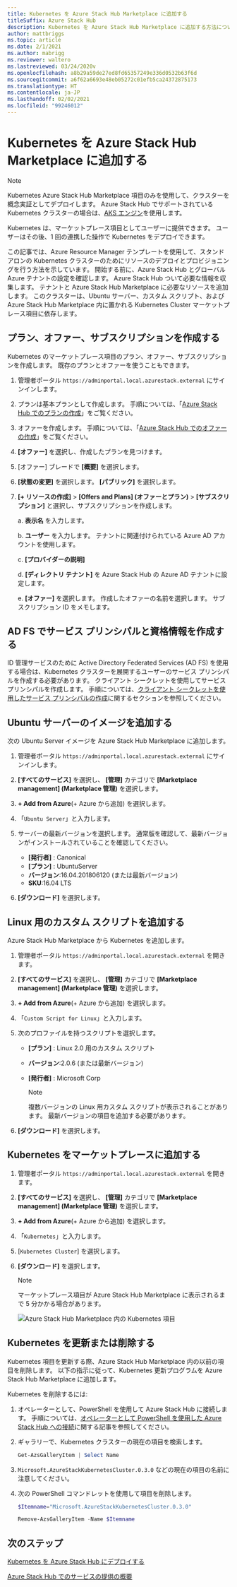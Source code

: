 ```yaml
---
title: Kubernetes を Azure Stack Hub Marketplace に追加する
titleSuffix: Azure Stack Hub
description: Kubernetes を Azure Stack Hub Marketplace に追加する方法について説明します。
author: mattbriggs
ms.topic: article
ms.date: 2/1/2021
ms.author: mabrigg
ms.reviewer: waltero
ms.lastreviewed: 03/24/2020v
ms.openlocfilehash: a8b29a59de27ed8fd65357249e336d0532b63f6d
ms.sourcegitcommit: a6f62a6693e48eb05272c01efb5ca24372875173
ms.translationtype: HT
ms.contentlocale: ja-JP
ms.lasthandoff: 02/02/2021
ms.locfileid: "99246012"
---
```

# <a name="add-kubernetes-to-azure-stack-hub-marketplace"></a>Kubernetes を Azure Stack Hub Marketplace に追加する

> [!note]  
> Kubernetes Azure Stack Hub Marketplace 項目のみを使用して、クラスターを概念実証としてデプロイします。 Azure Stack Hub でサポートされている Kubernetes クラスターの場合は、[AKS エンジン](azure-stack-aks-engine.md)を使用します。

Kubernetes は、マーケットプレース項目としてユーザーに提供できます。 ユーザーはその後、1 回の連携した操作で Kubernetes をデプロイできます。

この記事では、Azure Resource Manager テンプレートを使用して、スタンドアロンの Kubernetes クラスターのためにリソースのデプロイとプロビジョニングを行う方法を示しています。 開始する前に、Azure Stack Hub とグローバル Azure テナントの設定を確認します。 Azure Stack Hub ついて必要な情報を収集します。 テナントと Azure Stack Hub Marketplace に必要なリソースを追加します。 このクラスターは、Ubuntu サーバー、カスタム スクリプト、および Azure Stack Hub Marketplace 内に置かれる Kubernetes Cluster マーケットプレース項目に依存します。

## <a name="create-a-plan-an-offer-and-a-subscription"></a>プラン、オファー、サブスクリプションを作成する

Kubernetes のマーケットプレース項目のプラン、オファー、サブスクリプションを作成します。 既存のプランとオファーを使うこともできます。

1. 管理者ポータル `https://adminportal.local.azurestack.external` にサインインします。

1. プランは基本プランとして作成します。 手順については、「[Azure Stack Hub でのプランの作成](azure-stack-create-plan.md)」をご覧ください。

1. オファーを作成します。 手順については、「[Azure Stack Hub でのオファーの作成](azure-stack-create-offer.md)」をご覧ください。

1. **[オファー]** を選択し、作成したプランを見つけます。

1. [オファー] ブレードで **[概要]** を選択します。

1. **[状態の変更]** を選択します。 **[パブリック]** を選択します。

1. **[+ リソースの作成]**  >  **[Offers and Plans] (オファーとプラン)**  >  **[サブスクリプション]** と選択し、サブスクリプションを作成します。

    a. **表示名** を入力します。

    b. **ユーザー** を入力します。 テナントに関連付けられている Azure AD アカウントを使用します。

    c. **[プロバイダーの説明]**

    d. **[ディレクトリ テナント]** を Azure Stack Hub の Azure AD テナントに設定します。 

    e. **[オファー]** を選択します。 作成したオファーの名前を選択します。 サブスクリプション ID をメモします。

## <a name="create-a-service-principal-and-credentials-in-ad-fs"></a>AD FS でサービス プリンシパルと資格情報を作成する

ID 管理サービスのために Active Directory Federated Services (AD FS) を使用する場合は、Kubernetes クラスターを展開するユーザーのサービス プリンシパルを作成する必要があります。 クライアント シークレットを使用してサービス プリンシパルを作成します。 手順については、[クライアント シークレットを使用したサービス プリンシパルの作成](azure-stack-create-service-principals.md#create-a-service-principal-that-uses-client-secret-credentials)に関するセクションを参照してください。

## <a name="add-an-ubuntu-server-image"></a>Ubuntu サーバーのイメージを追加する

次の Ubuntu Server イメージを Azure Stack Hub Marketplace に追加します。

1. 管理者ポータル `https://adminportal.local.azurestack.external` にサインインします。

1. **[すべてのサービス]** を選択し、 **[管理]** カテゴリで **[Marketplace management] (Marketplace 管理)** を選択します。

1. **+ Add from Azure**(+ Azure から追加) を選択します。

1. 「`Ubuntu Server`」と入力します。

1. サーバーの最新バージョンを選択します。 通常版を確認して、最新バージョンがインストールされていることを確認してください。
    - **[発行者]** : Canonical
    - **[プラン]** : UbuntuServer
    - **バージョン**:16.04.201806120 (または最新バージョン)
    - **SKU**:16.04 LTS

1. **[ダウンロード]** を選択します。

## <a name="add-a-custom-script-for-linux"></a>Linux 用のカスタム スクリプトを追加する

Azure Stack Hub Marketplace から Kubernetes を追加します。

1. 管理者ポータル `https://adminportal.local.azurestack.external` を開きます。

1. **[すべてのサービス]** を選択し、 **[管理]** カテゴリで **[Marketplace management] (Marketplace 管理)** を選択します。

1. **+ Add from Azure**(+ Azure から追加) を選択します。

1. 「`Custom Script for Linux`」と入力します。

1. 次のプロファイルを持つスクリプトを選択します。
   - **[プラン]** : Linux 2.0 用のカスタム スクリプト
   - **バージョン**:2.0.6 (または最新バージョン)
   - **[発行者]** : Microsoft Corp

     > [!Note]  
     > 複数バージョンの Linux 用カスタム スクリプトが表示されることがあります。 最新バージョンの項目を追加する必要があります。

1. **[ダウンロード]** を選択します。

## <a name="add-kubernetes-to-the-marketplace"></a>Kubernetes をマーケットプレースに追加する

1. 管理者ポータル `https://adminportal.local.azurestack.external` を開きます。

1. **[すべてのサービス]** を選択し、 **[管理]** カテゴリで **[Marketplace management] (Marketplace 管理)** を選択します。

1. **+ Add from Azure**(+ Azure から追加) を選択します。

1. 「`Kubernetes`」と入力します。

1. [`Kubernetes Cluster`] を選択します。

1. **[ダウンロード]** を選択します。

    > [!note]  
    > マーケットプレース項目が Azure Stack Hub Marketplace に表示されるまで 5 分かかる場合があります。

    ![Azure Stack Hub Marketplace 内の Kubernetes 項目](../user/media/azure-stack-solution-template-kubernetes-deploy/marketplaceitem.png)

## <a name="update-or-remove-the-kubernetes"></a>Kubernetes を更新または削除する

Kubernetes 項目を更新する際、Azure Stack Hub Marketplace 内の以前の項目を削除します。 以下の指示に従って、Kubernetes 更新プログラムを Azure Stack Hub Marketplace に追加します。

Kubernetes を削除するには:

1. オペレーターとして、PowerShell を使用して Azure Stack Hub に接続します。 手順については、[オペレーターとして PowerShell を使用した Azure Stack Hub への接続](azure-stack-powershell-configure-admin.md)に関する記事を参照してください。

2. ギャラリーで、Kubernetes クラスターの現在の項目を検索します。

    ```powershell  
    Get-AzsGalleryItem | Select Name
    ```
    
3. `Microsoft.AzureStackKubernetesCluster.0.3.0` などの現在の項目の名前に注意してください。

4. 次の PowerShell コマンドレットを使用して項目を削除します。

    ```powershell  
    $Itemname="Microsoft.AzureStackKubernetesCluster.0.3.0"

    Remove-AzsGalleryItem -Name $Itemname
    ```

## <a name="next-steps"></a>次のステップ

[Kubernetes を Azure Stack Hub にデプロイする](../user/azure-stack-solution-template-kubernetes-deploy.md)

[Azure Stack Hub でのサービスの提供の概要](service-plan-offer-subscription-overview.md)
